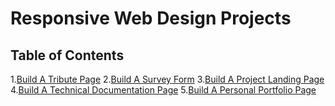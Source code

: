 # Responsive Web Design Projects

## Table of Contents

1.[Build A Tribute Page]()
2.[Build A Survey Form]()
3.[Build A Project Landing Page]()
4.[Build A Technical Documentation Page]()
5.[Build A Personal Portfolio Page]()
